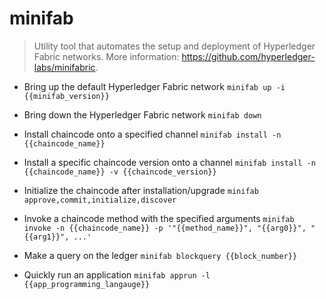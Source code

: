 # minifab
> Utility tool that automates the setup and deployment of Hyperledger Fabric networks.
> More information: <https://github.com/hyperledger-labs/minifabric>.

- Bring up the default Hyperledger Fabric network
`minifab up -i {{minifab_version}}`

- Bring down the Hyperledger Fabric network
`minifab down`

- Install chaincode onto a specified channel
`minifab install -n {{chaincode_name}}`

- Install a specific chaincode version onto a channel
`minifab install -n {{chaincode_name}} -v {{chaincode_version}}`

- Initialize the chaincode after installation/upgrade
`minifab approve,commit,initialize,discover`

- Invoke a chaincode method with the specified arguments
`minifab invoke -n {{chaincode_name}} -p '"{{method_name}}", "{{arg0}}", "{{arg1}}", ...'`

- Make a query on the ledger
`minifab blockquery {{block_number}}`

- Quickly run an application
`minifab apprun -l {{app_programming_langauge}}`
